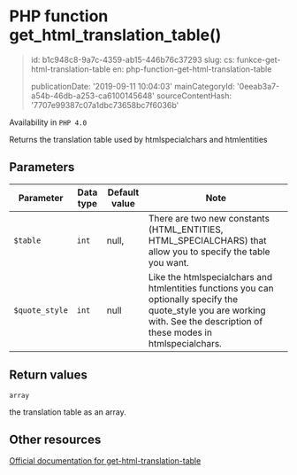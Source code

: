 PHP function get_html_translation_table()
=========================================

> id: b1c948c8-9a7c-4359-ab15-446b76c37293
> slug:
> 	cs: funkce-get-html-translation-table
> 	en: php-function-get-html-translation-table
> 
> publicationDate: '2019-09-11 10:04:03'
> mainCategoryId: '0eeab3a7-a54b-46db-a253-ca6100145648'
> sourceContentHash: '7707e99387c07a1dbc73658bc7f6036b'

Availability in `PHP 4.0`

Returns the translation table used by <function>htmlspecialchars</function> and <function>htmlentities</function>


Parameters
--------------

| Parameter | Data type | Default value | Note |
|-----|-----|-----|-----|
| `$table` | `int` | null, | There are two new constants (HTML_ENTITIES, HTML_SPECIALCHARS) that allow you to specify the table you want. |
| `$quote_style` | `int` | null | Like the htmlspecialchars and htmlentities functions you can optionally specify the quote_style you are working with. See the description of these modes in htmlspecialchars. |


Return values
----------------

`array`

the translation table as an array.

Other resources
------------

[Official documentation for get-html-translation-table](https://www.php.net/manual/en/function.get-html-translation-table.php)
